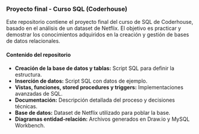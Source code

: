 ### Proyecto final - Curso SQL (Coderhouse)

Este repositorio contiene el proyecto final del curso de SQL de Coderhouse, basado en el análisis de un dataset de Netflix. El objetivo es practicar y demostrar los conocimientos adquiridos en la creación y gestión de bases de datos relacionales.

#### Contenido del repositorio

- **Creación de la base de datos y tablas:** Script SQL para definir la estructura.
- **Inserción de datos:** Script SQL con datos de ejemplo.
- **Vistas, funciones, stored procedures y triggers:** Implementaciones avanzadas de SQL.
- **Documentación:** Descripción detallada del proceso y decisiones técnicas.
- **Base de datos:** Dataset de Netflix utilizado para poblar la base.
- **Diagramas entidad-relación:** Archivos generados en Draw.io y MySQL Workbench.
